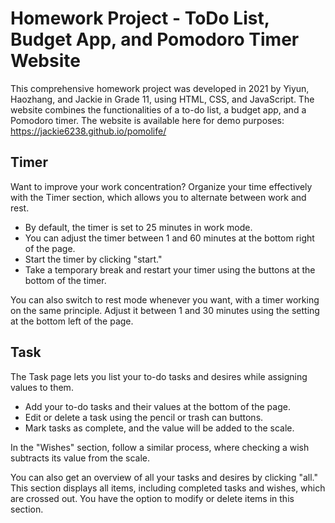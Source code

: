 # Homework Project - ToDo List, Budget App, and Pomodoro Timer Website

This comprehensive homework project was developed in 2021 by Yiyun, Haozhang, and Jackie in Grade 11, using HTML, CSS, and JavaScript. The website combines the functionalities of a to-do list, a budget app, and a Pomodoro timer. The website is available here for demo purposes: https://jackie6238.github.io/pomolife/ 

## Timer

Want to improve your work concentration? Organize your time effectively with the Timer section, which allows you to alternate between work and rest.

- By default, the timer is set to 25 minutes in work mode.
- You can adjust the timer between 1 and 60 minutes at the bottom right of the page.
- Start the timer by clicking "start."
- Take a temporary break and restart your timer using the buttons at the bottom of the timer.

You can also switch to rest mode whenever you want, with a timer working on the same principle. Adjust it between 1 and 30 minutes using the setting at the bottom left of the page.

## Task

The Task page lets you list your to-do tasks and desires while assigning values to them.

- Add your to-do tasks and their values at the bottom of the page.
- Edit or delete a task using the pencil or trash can buttons.
- Mark tasks as complete, and the value will be added to the scale.

In the "Wishes" section, follow a similar process, where checking a wish subtracts its value from the scale.

You can also get an overview of all your tasks and desires by clicking "all." This section displays all items, including completed tasks and wishes, which are crossed out. You have the option to modify or delete items in this section.
